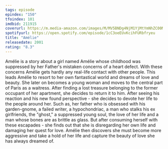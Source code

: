```yaml
---
tags: episode
epindex: "150"
tfoindex: 101
imdbid: 211915
coverurl: https://m.media-amazon.com/images/M/MV5BNDg4NjM1YjMtYmNhZC00MjM0LWFiZmYtNGY1YjA3MzZmODc5XkEyXkFqcGdeQXVyNDk3NzU2MTQ@._V1_SX202_CR0,0,202,300_.jpg
spotifyurl: https://open.spotify.com/episode/1cC3oeEUvKcihFURbfryeu
title: "Amélie"
releasedate: 2001
rating: "8.3"
---
```


Amélie is a story about a girl named Amélie whose childhood was suppressed by her Father's mistaken concerns of a heart defect. With these concerns Amélie gets hardly any real-life contact with other people. This leads Amélie to resort to her own fantastical world and dreams of love and beauty. She later on becomes a young woman and moves to the central part of Paris as a waitress. After finding a lost treasure belonging to the former occupant of her apartment, she decides to return it to him. After seeing his reaction and his new found perspective - she decides to devote her life to the people around her. Such as, her father who is obsessed with his garden-gnome, a failed writer, a hypochondriac, a man who stalks his ex girlfriends, the "ghost," a suppressed young soul, the love of her life and a man whose bones are as brittle as glass. But after consuming herself with these escapades - she finds out that she is disregarding her own life and damaging her quest for love. Amélie then discovers she must become more aggressive and take a hold of her life and capture the beauty of love she has always dreamed of.